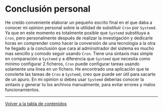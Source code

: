 # Conclusión personal

He creido conveniente elaborar un pequeño escrito final en el que daba a 
conocer mi opinion personal sobre la utilidad de substituir `Cron` por 
`Systemd`. Ya que en este momento es totalmente posible que `Systemd` 
substituya a `Cron`, pero personalmente después de realizar la 
investigación y dedicarle horas en comprender como hacer la conversión 
de una tecnologia a la otra he llegado a la conclusión que cara al 
adminsitrador del sistema es mucho mas sencillo y comodo seguir usando 
`Cron`. Tiene una sintaxis mas simple en comparación a `Systemd` y 
a diferencia que `Systemd` que necesita como minimo configurar 2 
ficheros, `Cron` puede configurar tareas usando solamente una linea en 
un fichero. He encontrado una aplicación que te convierte las tareas de 
`Cron` a `Systemd`, creo que puede ser útil para sacarte de un apuro. En 
mi opinion si debes usar `Systemd` deberías conocer la sintaxis y 
generar tu los archivos manualmente, para evitar errores y malos 
funcionamientos.

---

[Volver a la tabla de contenidos](README.md#tabla-de-contenidos)
